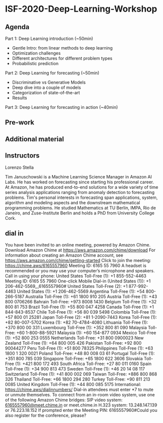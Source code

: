 # ISF-2020-Deep-Learning-Workshop

## Agenda
Part 1: Deep Learning introduction (~50min)
* Gentle Intro: from linear methods to deep learning
* Optimization challenges
* Different architectures for different problem types
* Probabilistic prediction 

Part 2: Deep Learning for forecasting (~50min)
* Discriminative vs Generative Models
* Deep dive into a couple of models
* Categorization of state-of-the-art
* Results

Part 3: Deep Learning for forecasting in action (~40min)

## Pre-work

## Additional material

## Instructors

Lorenzo Stella 

Tim Januschowski is a Machine Learning Science Manager in Amazon AI Labs. He has worked on forecasting since starting his professional career. At Amazon, he has produced end-to-end solutions for a wide variety of time series analysis applications ranging from anomaly detection to forecasting problems. Tim's personal interests in forecasting span applications, system, algorithm and modeling aspects and the downstream mathematical programming problems. He studied Mathematics at TU Berlin, IMPA, Rio de Janeiro, and Zuse-Institute Berlin and holds a PhD from University College Cork.

## dial in

You have been invited to an online meeting, powered by Amazon Chime.
Download Amazon Chime at https://aws.amazon.com/chime/download
For information about creating an Amazon Chime account, see https://aws.amazon.com/chime/getting-started
Click to join the meeting: https://chime.aws/6165557960
Meeting ID: 6165 55 7960
A headset is recommended or you may use your computer’s microphone and speakers.
Call in using your phone:
United States Toll-Free (1): +1 855-552-4463
Meeting ID: 6165 55 7960
One-click Mobile Dial-in (United States (1)): +1 206-462-5569,,,6165557960#
United States Toll-Free (2): +1 877-992-4463
United States (1): +1 206-462-5569
Argentina Toll-Free (1): +54 800-266-5187
Australia Toll-Free (1): +61 1800 910 205
Austria Toll-Free (1): +43 800 0706266
Bahrain Toll-Free: +973 8008 1430
Belgium Toll-Free (1): +32 800 81 753
Brazil Toll-Free (1): +55 800 047 4258
Canada Toll-Free (1): +1 844-843-8537
Chile Toll-Free (1): +56 80 039 5498
Colombia Toll-Free (1): +57 800 01 25281
Japan Toll-Free (2): +81 1-2090-7443
Korea Toll-Free (1): +82 80-007-5702
Korea (1): +82 70-4784-4080
Lithuania Toll-Free (1): +370 800 00 331
Luxembourg Toll-Free (1): +352 800 81 090
Malaysia Toll-Free: +60 1-800-88-5921
Malaysia (1): +60 154-877 0934
Mexico Toll-Free (1): +52 800 253 0555
Netherlands Toll-Free: +31 800 0900023
New Zealand Toll-Free (1): +64 800 005 426
Pakistan Toll-Free: +92 800 90044277
Peru Toll-Free (1): +51 800 78325
Philippines Toll-Free (1): +63 1800 1 320 0021
Poland Toll-Free: +48 80 008 03 61
Portugal Toll-Free (1): +351 800 785 039
Singapore Toll-Free: +65 1800 622 3606
Slovakia Toll-Free (1): +421 800 172 493
South Africa Toll-Free: +27 80 011 0160
Spain Toll-Free (1): +34 900 813 473
Sweden Toll-Free (1): +46 20 14 08 117
Switzerland Toll-Free (1): +41 800 002 069
Taiwan Toll-Free: +886 800 868 326
Thailand Toll-Free: +66 1800 294 280
Turkey Toll-Free: +90 811 213 0085
United Kingdom Toll-Free (1): +44 800 085 5175
International: https://chime.aws/dialinnumbers/
Dial-in attendees must enter *7 to mute or unmute themselves.
To connect from an in-room video system, use one of the following Amazon Chime bridges:
SIP video system: 6165557960@meet.chime.in or meet.chime.in
H.323 system: 13.248.147.139 or 76.223.18.152
If prompted enter the Meeting PIN: 6165557960#Could you also register for the conference, please?


